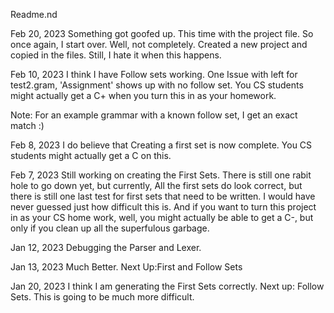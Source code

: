 Readme.nd

Feb 20, 2023
	Something got goofed up.  This time with the project file.  So once 
again, I start over.  Well, not completely.
Created a new project and copied in the files.  Still, I hate it when 
this happens.

Feb 10, 2023
I think I have Follow sets working.  One Issue with
left for test2.gram, 'Assignment' shows up with no
follow set.  You CS students might actually get a C+
when you turn this in as your homework.

Note: For an example grammar with a known follow
set, I get an exact match :)

Feb 8, 2023
I do believe that Creating a first set is now complete.
You CS students might actually get a C on this.

Feb 7, 2023
Still working on creating the First Sets.
There is still one rabit hole to go down yet,
but currently, All the first sets do look correct,
but there is still one last test for first sets that need
to be written.  I would have never guessed just how difficult
this is.
And if you want to turn this project in as your CS home work,
well, you might actually be able to get a C-, but only
if you clean up all the superfulous garbage.

Jan 12, 2023
Debugging the Parser and Lexer.

Jan 13, 2023
Much Better.  Next Up:First and Follow Sets

Jan 20, 2023
I think I am generating the First Sets correctly.
Next up: Follow Sets.  This is going to be
much more difficult.
